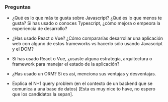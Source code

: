 ### Preguntas

- ¿Qué es lo que más te gusta sobre Javascript? ¿Qué es lo que menos te gusta?
  Si has usado o conoces Typescript, ¿cómo mejora o empeora la experiencia de desarrollo?

- ¿Has usado React o Vue? ¿Cómo compararías desarrollar una aplicación web con alguno de
  estos frameworks vs hacerlo sólo usando Javascript y el DOM?

- Si has usado React o Vue, ¿usaste alguna estrategia, arquitectura o framework para manejar
  el estado de la aplicación?

- ¿Has usado un ORM? Si es así, menciona sus ventajas y desventajas.

- Explica el N+1 query problem (en el contexto de un backend que se comunica a una base de datos)
  [Esta es muy nice to have, no espero que los candidatos la sepan].